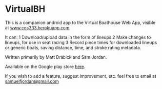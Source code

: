 VirtualBH
=========

This is a companion android app to the Virtual Boathouse Web App, visible at www.cos333.herokuapp.com. 

It can:
1 Download/upload data in the form of lineups
2 Make changes to lineups, for use in seat racing
3 Record piece times for downloaded lineups or generic boats, saving distance, time, and stroke rating metadata.

Written primarily by Matt Drabick and Sam Jordan.

Available on the Google play store [here](http://play.google.com/store/apps/details?id=com.vbh.virtualboathouse).

If you wish to add a feature, suggest improvement, etc. feel free to email at samuelfjordan@gmail.com
